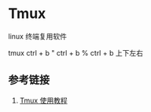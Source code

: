 # Tmux

linux 终端复用软件

tmux
ctrl + b "
ctrl + b %
ctrl + b 上下左右

## 参考链接

1. [Tmux 使用教程](http://www.ruanyifeng.com/blog/2019/10/tmux.html)

